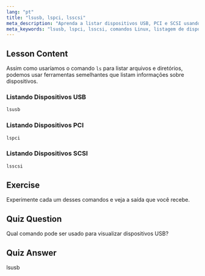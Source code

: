 ```yaml
---
lang: "pt"
title: "lsusb, lspci, lsscsi"
meta_description: "Aprenda a listar dispositivos USB, PCI e SCSI usando os comandos lsusb, lspci e lsscsi. Entenda seu hardware Linux com este guia amigável para iniciantes."
meta_keywords: "lsusb, lspci, lsscsi, comandos Linux, listagem de dispositivos, informações de hardware, tutorial Linux, guia para iniciantes"
---
```


## Lesson Content

Assim como usaríamos o comando `ls` para listar arquivos e diretórios, podemos usar ferramentas semelhantes que listam informações sobre dispositivos.

### Listando Dispositivos USB

```bash
lsusb
```

### Listando Dispositivos PCI

```bash
lspci
```

### Listando Dispositivos SCSI

```bash
lsscsi
```

## Exercise

Experimente cada um desses comandos e veja a saída que você recebe.

## Quiz Question

Qual comando pode ser usado para visualizar dispositivos USB?

## Quiz Answer

lsusb
